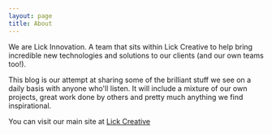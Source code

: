 ```yaml
---
layout: page
title: About
---
```


<p class="lead">

We are Lick Innovation. A team that sits within Lick Creative to help bring incredible new technologies and solutions to our clients (and our own  teams too!).

</p>

This blog is our attempt at sharing some of the brilliant stuff we see on a daily basis with anyone who'll listen. It will include a mixture of our own projects, great work done by others and pretty much anything we find inspirational.

You can visit our main site at [Lick Creative](http://www.lickcreative.com)
